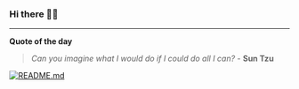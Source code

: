 ### Hi there 👋🏻


---

**Quote of the day**

> *Can you imagine what I would do if I could do all I can?* - **Sun Tzu** 

[![README.md](https://github.com/marcolovazzano/marcolovazzano/actions/workflows/readme.yml/badge.svg?branch=main)](https://github.com/marcolovazzano/marcolovazzano/actions/workflows/readme.yml)
